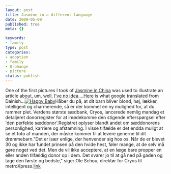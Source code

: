 ```yaml
--- 
layout: post
title: Jasmine in a different language
date: 2009-05-09
published: true
meta: {}

keywords: 
- family
type: post
categories: 
- adoption
- family
- Orphange
- picture
status: publish
---
```

One of the first pictures I took of [Jasmine in China](http://blog-family.andyeick.com/post/2008/03/01/Jasmine-illustrates-infants-to-wikipedia.aspx) was used to illustrate an article about, um, well, [I've no idea](http://mobil.dk.msn.com/device/news/article.aspx?cp-documentid=5413155)....[Here](http://translate.google.com/translate?js=n&prev=_t&hl=en&ie=UTF-8&u=http%3A%2F%2Fmobil.dk.msn.com%2Fdevice%2Fnews%2Farticle.aspx%3Fcp-documentid%3D5413155&sl=auto&tl=en&history_state0=) is what google translated from Dainish...[![Happy Baby](http://media.eick.us/2011/05/175233329_fb7b085772.jpg)](http://www.flickr.com/photos/19429588@N00/175233329 "View 'Happy Baby' on Flickr.com")Håber du på, at dit barn bliver blond, høj, lækker, intelligent og charmerende, så er der kommet en ny mulighed for, at du rammer plet. Verdens største sædbank, Cryos, lancerede nemlig mandag et detaljeret donorregister for at imødekomme den stigende efterspørgsel efter 'den perfekte sæddonor'.Registret oplyser blandt andet om sæddonorens personlighed, karriere og afstamning. I visse tilfælde er det endda muligt at se et foto af manden, der måske kommer til at levere generne til dit drømmebarn."Det er især enlige, der henvender sig hos os. Når de er blevet 30 og ikke har fundet prinsen på den hvide hest, føler mange, at de selv må gøre noget ved det. Men de vil ikke acceptere, at en læge bare propper en eller anden tilfældig donor op i dem. Det svarer jo til at gå ned på gaden og tage den første og bedste," siger Ole Schou, direktør for Cryos til metroXpress.[link](http://mobil.dk.msn.com/device/news/article.aspx?cp-documentid=5413155)
